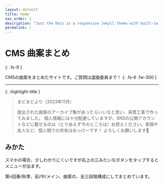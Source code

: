 ```yaml
---
layout: default
title: Home
nav_order: 1
description: "Just the Docs is a responsive Jekyll theme with built-in search that is easily customizable and hosted on GitHub Pages."
permalink: /
---
```


# CMS 曲案まとめ
{: .fs-9 }

CMSの曲案をまとめたサイトです。ご質問は選曲委員まで！
{: .fs-6 .fw-300 }



---

{: .highlight-title }
> まどまどより（2023年11月）
>
> 提出された曲案のアーカイブ集があったらいいなと思い、突貫工事で作ってみました。
個人情報には十分配慮していますが、SNSの公開アカウントなどに載せるのは（とりあえず今のところは）お控えください。家族や友人など、個人間での共有はおっけーです！
よろしくお願いします🙇

## みかた
スマホの場合、少しわかりにくいですが右上の三みたいなボタンをタップするとメニューが出ます。

第n回春/秋季、前/中/メイン、曲案の、全三段階構成にしてまとめています。